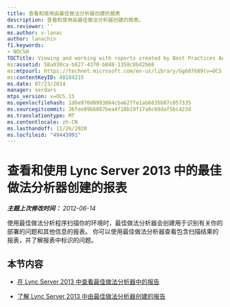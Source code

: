 ```yaml
---
title: 查看和使用由最佳做法分析器创建的报表
description: 查看和使用由最佳做法分析器创建的报表。
ms.reviewer: ''
ms.author: v-lanac
author: lanachin
f1.keywords:
- NOCSH
TOCTitle: Viewing and working with reports created by Best Practices Analyzer
ms:assetid: 58a030ca-b827-4370-b848-1358c8bd2b68
ms:mtpsurl: https://technet.microsoft.com/en-us/library/Gg607689(v=OCS.15)
ms:contentKeyID: 48184215
ms.date: 07/23/2014
manager: serdars
mtps_version: v=OCS.15
ms.openlocfilehash: 1d6e970d0993864cba627fe1ab6835b87c057335
ms.sourcegitcommit: 36fee89bb887bea4f18b19f17a8c69daf5bc423d
ms.translationtype: MT
ms.contentlocale: zh-CN
ms.lasthandoff: 11/26/2020
ms.locfileid: "49443991"
---
```

# <a name="viewing-and-working-with-reports-created-by-best-practices-analyzer-in-lync-server-2013"></a>查看和使用 Lync Server 2013 中的最佳做法分析器创建的报表

<div data-xmlns="http://www.w3.org/1999/xhtml">

<div class="topic" data-xmlns="http://www.w3.org/1999/xhtml" data-msxsl="urn:schemas-microsoft-com:xslt" data-cs="https://msdn.microsoft.com/">

<div data-asp="https://msdn2.microsoft.com/asp">



</div>

<div id="mainSection">

<div id="mainBody">

<span> </span>

_**主题上次修改时间：** 2012-06-14_

使用最佳做法分析程序扫描你的环境时，最佳做法分析器会创建用于识别有关你的部署的问题和其他信息的报表。 你可以使用最佳做法分析器查看包含扫描结果的报表，并了解报表中标识的问题。

<div>

## <a name="in-this-section"></a>本节内容

  - [在 Lync Server 2013 中查看最佳做法分析器中的报告](lync-server-2013-viewing-reports-from-best-practices-analyzer.md)

  - [了解 Lync Server 2013 中由最佳做法分析器创建的报告](lync-server-2013-understanding-reports-created-by-best-practices-analyzer.md)

</div>

</div>

<span> </span>

</div>

</div>

</div>

